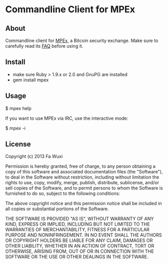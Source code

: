 # Commandline Client for MPEx

## About

Commandline client for [MPEx](http://mpex.co), a Bitcoin security exchange. Make sure to carefully read its [FAQ](http://mpex.co/faq.html) before using it.

## Install

  * make sure Ruby > 1.9.x or 2.0 and GnuPG are installed
  * gem install mpex

## Usage

  $ mpex help

If you want to use MPEx via IRC, use the interactive mode:

  $ mpex -i

## License

Copyright (c) 2013 Fa Wuxi

Permission is hereby granted, free of charge, to any person obtaining a copy of this software and associated documentation files (the "Software"), to deal in the Software without restriction, including without limitation the rights to use, copy, modify, merge, publish, distribute, sublicense, and/or sell copies of the Software, and to permit persons to whom the Software is furnished to do so, subject to the following conditions:

The above copyright notice and this permission notice shall be included in all copies or substantial portions of the Software.

THE SOFTWARE IS PROVIDED "AS IS", WITHOUT WARRANTY OF ANY KIND, EXPRESS OR IMPLIED, INCLUDING BUT NOT LIMITED TO THE WARRANTIES OF MERCHANTABILITY, FITNESS FOR A PARTICULAR PURPOSE AND NONINFRINGEMENT. IN NO EVENT SHALL THE AUTHORS OR COPYRIGHT HOLDERS BE LIABLE FOR ANY CLAIM, DAMAGES OR OTHER LIABILITY, WHETHER IN AN ACTION OF CONTRACT, TORT OR OTHERWISE, ARISING FROM, OUT OF OR IN CONNECTION WITH THE SOFTWARE OR THE USE OR OTHER DEALINGS IN THE SOFTWARE.
